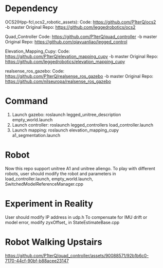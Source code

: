 # Dependency
OCS2(Hpp-fcl,ocs2_robotic_assets): 
Code: https://github.com/P1terQ/ocs2 -b master
Original Repo: https://github.com/leggedrobotics/ocs2

Quad_Controller
Code: https://github.com/P1terQ/quad_controller -b master
Original Repo: https://github.com/qiayuanliao/legged_control

Elevation_Mapping_Cupy: 
Code: https://github.com/P1terQ/elevation_mapping_cupy -b master
Original Repo: https://github.com/leggedrobotics/elevation_mapping_cupy

realsense_ros_gazebo:
Code: https://github.com/P1terQ/realsense_ros_gazebo -b master
Original Repo: https://github.com/nilseuropa/realsense_ros_gazebo


# Command
1. Launch gazebo: roslaunch legged_unitree_description empty_world.launch
2. Launch controller: roslaunch legged_controllers load_controller.launch
3. Launch mapping: roslaunch elevation_mapping_cupy a1_segmentation.launch

# Robot
Now this repo support unitree A1 and unitree aliengo. To play with different robots, user should modify the robot and parameters in load_controller.launch,  empty_world.launch, SwitchedModelReferenceManager.cpp

# Experiment in Reality
User should modify IP address in udp.h
To compensate for IMU drift or model error, modify zyxOffset_ in StateEstimateBase.cpp

# Robot Walking Upstairs
https://github.com/P1terQ/quad_controller/assets/90088571/92b1b6c0-7170-44cf-90bf-b88acee23147
